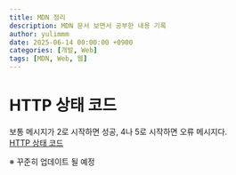 ```yaml
---
title: MDN 정리
description: MDN 문서 보면서 공부한 내용 기록
author: yulimmm
date: 2025-06-14 00:00:00 +0900
categories: [개발, Web]
tags: [MDN, Web, 웹]
---
```

# HTTP 상태 코드
보통 메시지가 2로 시작하면 성공, 4나 5로 시작하면 오류 메시지다.<br>
[HTTP 상태 코드](https://developer.mozilla.org/ko/docs/Web/HTTP/Reference/Status)

※ 꾸준히 업데이트 될 예정